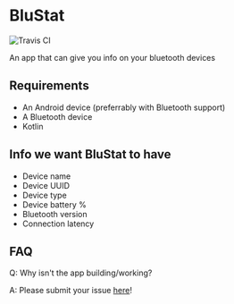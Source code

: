 # BluStat
![Travis CI](https://travis-ci.org/ryanjokuti/BluStat.svg?branch=master)

An app that can give you info on your bluetooth devices

## Requirements
* An Android device (preferrably with Bluetooth support)
* A Bluetooth device
* Kotlin

## Info we want BluStat to have
* Device name
* Device UUID
* Device type
* Device battery %
* Bluetooth version
* Connection latency

## FAQ
Q: Why isn't the app building/working?

A: Please submit your issue [here](https://github.com/ryanjokuti/BluStat/issues/new)!
